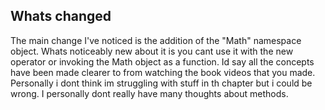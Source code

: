 ## Whats changed
The main change I've noticed is the addition of the "Math" namespace object. Whats noticeably new about it is you cant use it with the new operator or invoking the Math object as a function. Id say all the concepts have been made clearer to from watching the book videos that you made. Personally i dont think im struggling with stuff in th chapter but i could be wrong. I personally dont really have many thoughts about methods.
